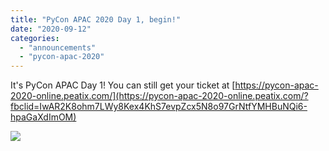 ```yaml
---
title: "PyCon APAC 2020 Day 1, begin!"
date: "2020-09-12"
categories: 
  - "announcements"
  - "pycon-apac-2020"
---
```


It's PyCon APAC Day 1! You can still get your ticket at [https://pycon-apac-2020-online.peatix.com/](https://pycon-apac-2020-online.peatix.com/?fbclid=IwAR2K8ohm7LWy8Kex4KhS7evpZcx5N8o97GrNtfYMHBuNQi6-hpaGaXdImOM)

![](https://pyconmy.files.wordpress.com/2020/09/day1.png?w=1024)
